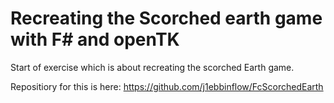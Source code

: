 # Recreating the Scorched earth game with F# and openTK

Start of exercise which is about recreating the scorched Earth game. 

Repositiory for this is here: https://github.com/j1ebbinflow/FcScorchedEarth 